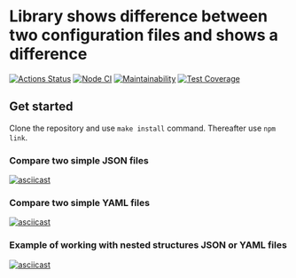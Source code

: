 # Library shows difference between two configuration files and shows a difference

[![Actions Status](https://github.com/ErKir/frontend-project-lvl2/workflows/hexlet-check/badge.svg)](https://github.com/ErKir/frontend-project-lvl2/actions) [![Node CI](https://github.com/ErKir/frontend-project-lvl2/workflows/Node_CI/badge.svg?event=push)](https://github.com/ErKir/frontend-project-lvl2/actions/workflows/github-actions.yml) [![Maintainability](https://api.codeclimate.com/v1/badges/9d3e04e1b45bfcba9e30/maintainability)](https://codeclimate.com/github/ErKir/frontend-project-lvl2/maintainability) [![Test Coverage](https://api.codeclimate.com/v1/badges/9d3e04e1b45bfcba9e30/test_coverage)](https://codeclimate.com/github/ErKir/frontend-project-lvl2/test_coverage)

## Get started

Clone the repository and use `make install` command. Thereafter use `npm link`.

### Compare two simple JSON files

[![asciicast](https://asciinema.org/a/506987.svg)](https://asciinema.org/a/506987)

### Compare two simple YAML files

[![asciicast](https://asciinema.org/a/514224.svg)](https://asciinema.org/a/514224)

### Example of working with nested structures JSON or YAML files

[![asciicast](https://asciinema.org/a/514228.svg)](https://asciinema.org/a/514228)
